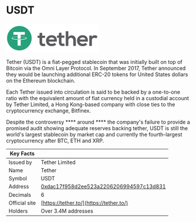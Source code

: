 # USDT

![](<../../.gitbook/assets/image (1) (1) (1).png>)

Tether (USDT) is a fiat-pegged stablecoin that was initially built on top of Bitcoin via the Omni Layer Protocol. In September 2017, Tether announced they would be launching additional ERC-20 tokens for United States dollars on the Ethereum blockchain.

Each Tether issued into circulation is said to be backed by a one-to-one ratio with the equivalent amount of fiat currency held in a custodial account by Tether Limited, a Hong Kong-based company with close ties to the cryptocurrency exchange, Bitfinex.

Despite the controversy \*\*\*\* around \*\*\*\* the company's failure to provide a promised audit showing adequate reserves backing tether, USDT is still the world's largest stablecoin by market cap and currently the fourth-largest cryptocurrency after BTC, ETH and XRP.

| Key Facts     |                                                                                                                  |
| ------------- | ---------------------------------------------------------------------------------------------------------------- |
| Issued by     | Tether Limited                                                                                                   |
| Name          | Tether                                                                                                           |
| Symbol        | USDT                                                                                                             |
| Address       | [0xdac17f958d2ee523a2206206994597c13d831](https://etherscan.io/token/0xdac17f958d2ee523a2206206994597c13d831ec7) |
| Decimals      | 6                                                                                                                |
| Official site | [https://tether.to/](https://tether.to/)                                                                         |
| Holders       | Over 3.4M addresses                                                                                              |
